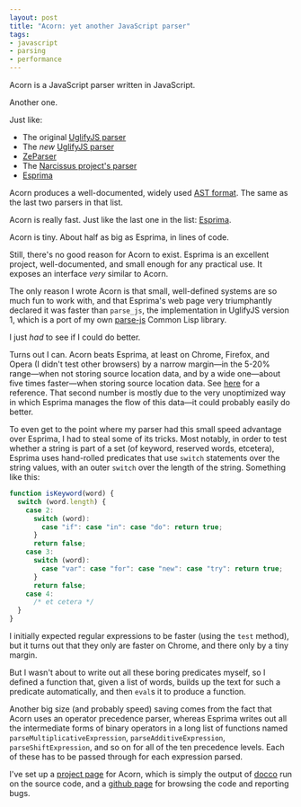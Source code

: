 ```yaml
---
layout: post
title: "Acorn: yet another JavaScript parser"
tags:
- javascript
- parsing
- performance
---
```

Acorn is a JavaScript parser written in JavaScript.

Another one.

Just like:

* The original [UglifyJS parser][ujs1]
* The *new* [UglifyJS parser][ujs2]
* [ZeParser][zep]
* The [Narcissus project's parser][narc]
* [Esprima][esp]

[ujs1]: https://github.com/mishoo/UglifyJS/blob/master/lib/parse-js.js
[ujs2]: https://github.com/mishoo/UglifyJS2/blob/master/lib/parse.js
[narc]: https://github.com/mozilla/narcissus/blob/master/lib/parser.js
[esp]: https://github.com/ariya/esprima/blob/master/esprima.js
[zep]: https://github.com/qfox/ZeParser/blob/master/ZeParser.js

Acorn produces a well-documented, widely used [AST format][mozast].
The same as the last two parsers in that list.

[mozast]: https://developer.mozilla.org/en-US/docs/SpiderMonkey/Parser_API

Acorn is really fast. Just like the last one in the list: [Esprima][esp].

Acorn is tiny. About half as big as Esprima, in lines of code.

Still, there's no good reason for Acorn to exist. Esprima is an
excellent project, well-documented, and small enough for any practical
use. It exposes an interface *very* similar to Acorn.

The only reason I wrote Acorn is that small, well-defined systems are
so much fun to work with, and that Esprima's web page very
triumphantly declared it was faster than `parse_js`, the
implementation in UglifyJS version 1, which is a port of my own
[parse-js][pjs] Common Lisp library.

[pjs]: http://marijnhaverbeke.nl/parse-js

I just *had* to see if I could do better.

Turns out I can. Acorn beats Esprima, at least on Chrome, Firefox, and
Opera (I didn't test other browsers) by a narrow margin—in the 5-20%
range—when not storing source location data, and by a wide one—about
five times faster—when storing source location data. See [here][bench]
for a reference. That second number is mostly due to the very
unoptimized way in which Esprima manages the flow of this data—it
could probably easily do better.

[bench]: http://marijnhaverbeke.nl/acorn/test/bench.html

To even get to the point where my parser had this small speed
advantage over Esprima, I had to steal some of its tricks. Most
notably, in order to test whether a string is part of a set (of
keyword, reserved words, etcetera), Esprima uses hand-rolled
predicates that use `switch` statements over the string values, with
an outer `switch` over the length of the string. Something like this:

```javascript
function isKeyword(word) {
  switch (word.length) {
    case 2:
      switch (word):
        case "if": case "in": case "do": return true;
      }
      return false;
    case 3:
      switch (word):
        case "var": case "for": case "new": case "try": return true;
      }
      return false;
    case 4:
      /* et cetera */
  }
}
```

I initially expected regular expressions to be faster (using the
`test` method), but it turns out that they only are faster on Chrome,
and there only by a tiny margin.

But I wasn't about to write out all these boring predicates myself, so
I defined a function that, given a list of words, builds up the text
for such a predicate automatically, and then `eval`s it to produce a
function.

Another big size (and probably speed) saving comes from the fact that
Acorn uses an operator precedence parser, whereas Esprima writes out
all the intermediate forms of binary operators in a long list of
functions named `parseMultiplicativeExpression`,
`parseAdditiveExpression`, `parseShiftExpression`, and so on for all
of the ten precedence levels. Each of these has to be passed through
for each expression parsed.

I've set up a [project page][acorn] for Acorn, which is simply the
output of [docco][docco] run on the source code, and a
[github page][gh] for browsing the code and reporting bugs.

[docco]: http://jashkenas.github.com/docco/
[acorn]: https://github.com/marijnh/acorn/
[gh]: https://github.com/marijnh/acorn/
